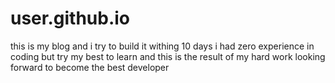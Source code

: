 # user.github.io
this is my blog and i try to build it withing 10 days i had zero experience in coding but try my best to learn and this is the result of my hard work looking forward to become the best developer
